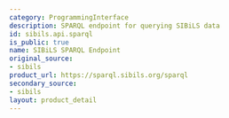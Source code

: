 ```yaml
---
category: ProgrammingInterface
description: SPARQL endpoint for querying SIBiLS data
id: sibils.api.sparql
is_public: true
name: SIBiLS SPARQL Endpoint
original_source:
- sibils
product_url: https://sparql.sibils.org/sparql
secondary_source:
- sibils
layout: product_detail
---
```

